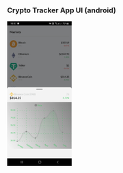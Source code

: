 ### Crypto Tracker App UI (android)

<img src="./assets/images/Home.jpg" width="30%" height="30%" alt="Home Screen">